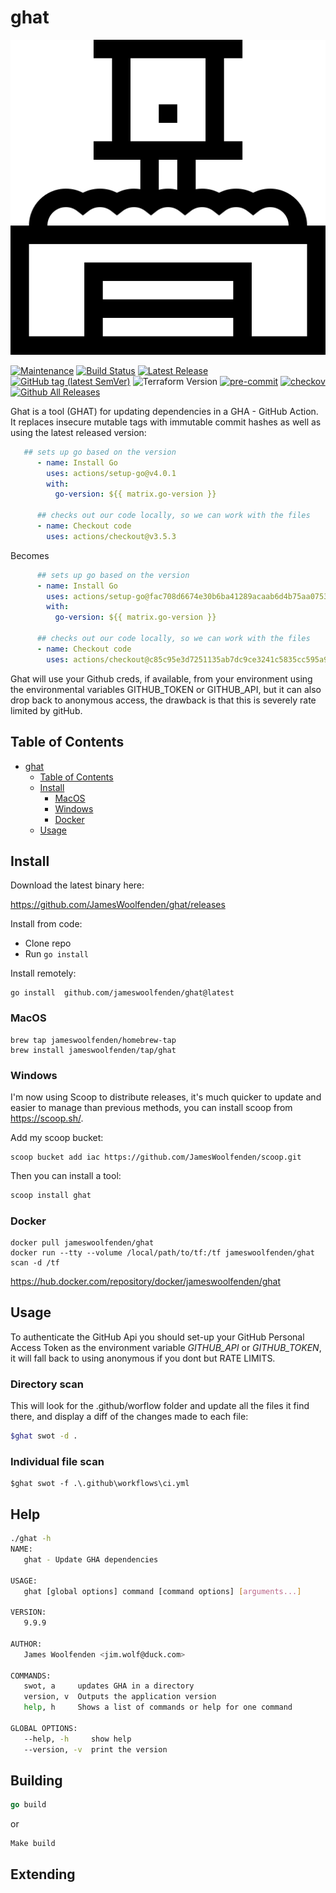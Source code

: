 # ghat

![alt text](ghat.png "ghat")

[![Maintenance](https://img.shields.io/badge/Maintained%3F-yes-green.svg)](https://GitHub.com/jameswoolfenden/ghat/graphs/commit-activity)
[![Build Status](https://github.com/JamesWoolfenden/ghat/workflows/CI/badge.svg?branch=master)](https://github.com/JamesWoolfenden/ghat)
[![Latest Release](https://img.shields.io/github/release/JamesWoolfenden/ghat.svg)](https://github.com/JamesWoolfenden/ghat/releases/latest)
[![GitHub tag (latest SemVer)](https://img.shields.io/github/tag/JamesWoolfenden/ghat.svg?label=latest)](https://github.com/JamesWoolfenden/ghat/releases/latest)
![Terraform Version](https://img.shields.io/badge/tf-%3E%3D0.14.0-blue.svg)
[![pre-commit](https://img.shields.io/badge/pre--commit-enabled-brightgreen?logo=pre-commit&logoColor=white)](https://github.com/pre-commit/pre-commit)
[![checkov](https://img.shields.io/badge/checkov-verified-brightgreen)](https://www.checkov.io/)
[![Github All Releases](https://img.shields.io/github/downloads/jameswoolfenden/ghat/total.svg)](https://github.com/JamesWoolfenden/ghat/releases)

Ghat is a tool  (GHAT) for updating dependencies in a GHA - GitHub Action. It replaces insecure mutable tags with immutable commit hashes as well as using the latest released version:

```yml
   ## sets up go based on the version
      - name: Install Go
        uses: actions/setup-go@v4.0.1
        with:
          go-version: ${{ matrix.go-version }}

      ## checks out our code locally, so we can work with the files
      - name: Checkout code
        uses: actions/checkout@v3.5.3
```

Becomes

```yml
      ## sets up go based on the version
      - name: Install Go
        uses: actions/setup-go@fac708d6674e30b6ba41289acaab6d4b75aa0753 # v4.0.1
        with:
          go-version: ${{ matrix.go-version }}

      ## checks out our code locally, so we can work with the files
      - name: Checkout code
        uses: actions/checkout@c85c95e3d7251135ab7dc9ce3241c5835cc595a9 # v3.5.3
```

Ghat will use your Github creds, if available, from your environment using the environmental variables GITHUB_TOKEN or GITHUB_API, but it can also drop back to anonymous access, the drawback is that this is severely rate limited by gitHub.

## Table of Contents

<!--toc:start-->
- [ghat](#ghat)
  - [Table of Contents](#table-of-contents)
  - [Install](#install)
    - [MacOS](#macos)
    - [Windows](#windows)
    - [Docker](#docker)
  - [Usage](#usage)

<!--toc:end-->

## Install

Download the latest binary here:

<https://github.com/JamesWoolfenden/ghat/releases>

Install from code:

- Clone repo
- Run `go install`

Install remotely:

```shell
go install  github.com/jameswoolfenden/ghat@latest
```

### MacOS

```shell
brew tap jameswoolfenden/homebrew-tap
brew install jameswoolfenden/tap/ghat
```

### Windows

I'm now using Scoop to distribute releases, it's much quicker to update and easier to manage than previous methods,
you can install scoop from <https://scoop.sh/>.

Add my scoop bucket:

```shell
scoop bucket add iac https://github.com/JamesWoolfenden/scoop.git
```

Then you can install a tool:

```bash
scoop install ghat
```

### Docker

```shell
docker pull jameswoolfenden/ghat
docker run --tty --volume /local/path/to/tf:/tf jameswoolfenden/ghat scan -d /tf
```

<https://hub.docker.com/repository/docker/jameswoolfenden/ghat>

## Usage

To authenticate the GitHub Api you should set-up your GitHub Personal Access Token as the environment variable
*GITHUB_API* or *GITHUB_TOKEN*, it will fall back to using anonymous if you dont but RATE LIMITS.

### Directory scan
This will look for the .github/worflow folder and update all the files it find there, and display a diff of the changes made to each file:

```bash
$ghat swot -d .
```

### Individual file scan

```
$ghat swot -f .\.github\workflows\ci.yml
```

## Help

```bash
./ghat -h
NAME:
   ghat - Update GHA dependencies

USAGE:
   ghat [global options] command [command options] [arguments...]

VERSION:
   9.9.9

AUTHOR:
   James Woolfenden <jim.wolf@duck.com>

COMMANDS:
   swot, a     updates GHA in a directory
   version, v  Outputs the application version
   help, h     Shows a list of commands or help for one command

GLOBAL OPTIONS:
   --help, -h     show help
   --version, -v  print the version

```

## Building

```go
go build
```

or

```Make
Make build
```

## Extending
